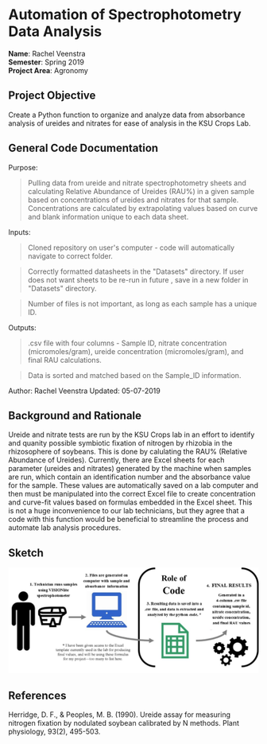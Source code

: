 # Automation of Spectrophotometry Data Analysis

**Name**: Rachel Veenstra <br>
**Semester**: Spring 2019 <br>
**Project Area**: Agronomy

## Project Objective

Create a Python function to organize and analyze data from absorbance analysis of ureides and nitrates for ease of analysis in the KSU Crops Lab.

## General Code Documentation

Purpose:
>Pulling data from ureide and nitrate spectrophotometry sheets and calculating Relative Abundance of Ureides (RAU%) in a given sample based on concentrations of ureides and nitrates for that sample. Concentrations are calculated by extrapolating values based on curve and blank information unique to each data sheet.

Inputs:
>Cloned repository on user's computer - code will automatically navigate to correct folder.

>Correctly formatted datasheets in the "Datasets" directory. 
If user does not want sheets to be re-run in future , save in a new folder in "Datasets" directory.

>Number of files is not important, as long as each sample has a unique ID.

Outputs:
>.csv file with four columns - Sample ID, nitrate concentration (micromoles/gram), ureide concentration (micromoles/gram), and final RAU calculations.

>Data is sorted and matched based on the Sample_ID information.

Author: Rachel Veenstra
Updated: 05-07-2019

## Background and Rationale

Ureide and nitrate tests are run by the KSU Crops lab in an effort to identify and quanity possible symbiotic fixation of nitrogen by rhizobia in the rhizosophere of soybeans. This is done by calulating the RAU% (Relative Abundance of Ureides). Currently, there are Excel sheets for each parameter (ureides and nitrates) generated by the machine when samples are run, which contain an identification number and the absorbance value for the sample. These values are automatically saved on a lab computer and then must be manipulated into the correct Excel file to create concentration and curve-fit values based on formulas embedded in the Excel sheet. This is not a huge inconvenience to our lab technicians, but they agree that a code with this function would be beneficial to streamline the process and automate lab analysis procedures.

## Sketch

![alt text](https://github.com/Rachel-Veenstra/AGRON935-Semester-Project/blob/master/Presentations/FlowChart.jpg "Flow Chart")



## References

Herridge, D. F., & Peoples, M. B. (1990). Ureide assay for measuring nitrogen fixation by nodulated soybean calibrated by N methods. Plant physiology, 93(2), 495-503.
